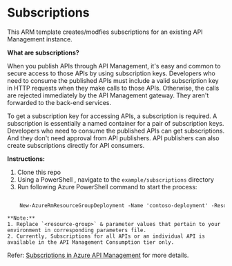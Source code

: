 # Subscriptions

This ARM template creates/modfies subscriptions for an existing API Management instance.

**What are subscriptions?**

When you publish APIs through API Management, it's easy and common to secure access to those APIs by using subscription keys. Developers who need to consume the published APIs must include a valid subscription key in HTTP requests when they make calls to those APIs. Otherwise, the calls are rejected immediately by the API Management gateway. They aren't forwarded to the back-end services.

To get a subscription key for accessing APIs, a subscription is required. A subscription is essentially a named container for a pair of subscription keys. Developers who need to consume the published APIs can get subscriptions. And they don't need approval from API publishers. API publishers can also create subscriptions directly for API consumers.

**Instructions:**

1. Clone this repo
2. Using a PowerShell , navigate to the `example/subscriptions` directory
3. Run following Azure PowerShell command to start the process:

```ps

	New-AzureRmResourceGroupDeployment -Name 'contoso-deployment' -ResourceGroupName <resource-group> -TemplateFile "subscriptions.*.template.json" -TemplateParameterFile "subscriptions.*.parameters.json"
```

	**Note:**
	1. Replace `<resource-group>` & parameter values that pertain to your environment in corresponding parameters file.
	2. Currently, Subscriptions for all APIs or an individual API is available in the API Management Consumption tier only.

Refer: [Subscriptions in Azure API Management](https://docs.microsoft.com/en-us/azure/api-management/api-management-subscriptions) for more details.